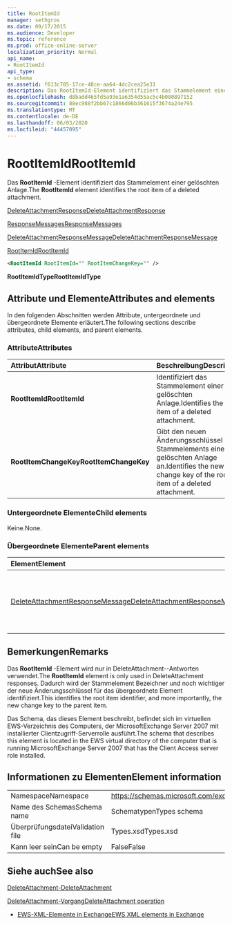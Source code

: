 ```yaml
---
title: RootItemId
manager: sethgros
ms.date: 09/17/2015
ms.audience: Developer
ms.topic: reference
ms.prod: office-online-server
localization_priority: Normal
api_name:
- RootItemId
api_type:
- schema
ms.assetid: f613c705-17ce-48ce-aa64-4dc2cea25e31
description: Das RootItemId-Element identifiziert das Stammelement einer gelöschten Anlage.
ms.openlocfilehash: d8badd465fd5a93e1a6354d55ac5c4b080897152
ms.sourcegitcommit: 88ec988f2bb67c1866d06b361615f3674a24e795
ms.translationtype: MT
ms.contentlocale: de-DE
ms.lasthandoff: 06/03/2020
ms.locfileid: "44457095"
---
```

# <a name="rootitemid"></a><span data-ttu-id="e6003-103">RootItemId</span><span class="sxs-lookup"><span data-stu-id="e6003-103">RootItemId</span></span>

<span data-ttu-id="e6003-104">Das **RootItemId** -Element identifiziert das Stammelement einer gelöschten Anlage.</span><span class="sxs-lookup"><span data-stu-id="e6003-104">The **RootItemId** element identifies the root item of a deleted attachment.</span></span> 
  
[<span data-ttu-id="e6003-105">DeleteAttachmentResponse</span><span class="sxs-lookup"><span data-stu-id="e6003-105">DeleteAttachmentResponse</span></span>](deleteattachmentresponse.md)
  
[<span data-ttu-id="e6003-106">ResponseMessages</span><span class="sxs-lookup"><span data-stu-id="e6003-106">ResponseMessages</span></span>](responsemessages.md)
  
[<span data-ttu-id="e6003-107">DeleteAttachmentResponseMessage</span><span class="sxs-lookup"><span data-stu-id="e6003-107">DeleteAttachmentResponseMessage</span></span>](deleteattachmentresponsemessage.md)
  
[<span data-ttu-id="e6003-108">RootItemId</span><span class="sxs-lookup"><span data-stu-id="e6003-108">RootItemId</span></span>](rootitemid.md)
  
```xml
<RootItemId RootItemId="" RootItemChangeKey="" />
```

 <span data-ttu-id="e6003-109">**RootItemIdType**</span><span class="sxs-lookup"><span data-stu-id="e6003-109">**RootItemIdType**</span></span>
## <a name="attributes-and-elements"></a><span data-ttu-id="e6003-110">Attribute und Elemente</span><span class="sxs-lookup"><span data-stu-id="e6003-110">Attributes and elements</span></span>

<span data-ttu-id="e6003-111">In den folgenden Abschnitten werden Attribute, untergeordnete und übergeordnete Elemente erläutert.</span><span class="sxs-lookup"><span data-stu-id="e6003-111">The following sections describe attributes, child elements, and parent elements.</span></span>
  
### <a name="attributes"></a><span data-ttu-id="e6003-112">Attribute</span><span class="sxs-lookup"><span data-stu-id="e6003-112">Attributes</span></span>

|<span data-ttu-id="e6003-113">**Attribut**</span><span class="sxs-lookup"><span data-stu-id="e6003-113">**Attribute**</span></span>|<span data-ttu-id="e6003-114">**Beschreibung**</span><span class="sxs-lookup"><span data-stu-id="e6003-114">**Description**</span></span>|
|:-----|:-----|
|<span data-ttu-id="e6003-115">**RootItemId**</span><span class="sxs-lookup"><span data-stu-id="e6003-115">**RootItemId**</span></span> <br/> |<span data-ttu-id="e6003-116">Identifiziert das Stammelement einer gelöschten Anlage.</span><span class="sxs-lookup"><span data-stu-id="e6003-116">Identifies the root item of a deleted attachment.</span></span>  <br/> |
|<span data-ttu-id="e6003-117">**RootItemChangeKey**</span><span class="sxs-lookup"><span data-stu-id="e6003-117">**RootItemChangeKey**</span></span> <br/> |<span data-ttu-id="e6003-118">Gibt den neuen Änderungsschlüssel des Stammelements einer gelöschten Anlage an.</span><span class="sxs-lookup"><span data-stu-id="e6003-118">Identifies the new change key of the root item of a deleted attachment.</span></span>  <br/> |
   
### <a name="child-elements"></a><span data-ttu-id="e6003-119">Untergeordnete Elemente</span><span class="sxs-lookup"><span data-stu-id="e6003-119">Child elements</span></span>

<span data-ttu-id="e6003-120">Keine.</span><span class="sxs-lookup"><span data-stu-id="e6003-120">None.</span></span>
  
### <a name="parent-elements"></a><span data-ttu-id="e6003-121">Übergeordnete Elemente</span><span class="sxs-lookup"><span data-stu-id="e6003-121">Parent elements</span></span>

|<span data-ttu-id="e6003-122">**Element**</span><span class="sxs-lookup"><span data-stu-id="e6003-122">**Element**</span></span>|<span data-ttu-id="e6003-123">**Beschreibung**</span><span class="sxs-lookup"><span data-stu-id="e6003-123">**Description**</span></span>|
|:-----|:-----|
|[<span data-ttu-id="e6003-124">DeleteAttachmentResponseMessage</span><span class="sxs-lookup"><span data-stu-id="e6003-124">DeleteAttachmentResponseMessage</span></span>](deleteattachmentresponsemessage.md) <br/> |<span data-ttu-id="e6003-125">Enthält den Status und das Ergebnis einer DeleteAttachment--Anforderung.</span><span class="sxs-lookup"><span data-stu-id="e6003-125">Contains the status and result of a DeleteAttachment request.</span></span>  <br/> |
   
## <a name="remarks"></a><span data-ttu-id="e6003-126">Bemerkungen</span><span class="sxs-lookup"><span data-stu-id="e6003-126">Remarks</span></span>

<span data-ttu-id="e6003-127">Das **RootItemId** -Element wird nur in DeleteAttachment--Antworten verwendet.</span><span class="sxs-lookup"><span data-stu-id="e6003-127">The **RootItemId** element is only used in DeleteAttachment responses.</span></span> <span data-ttu-id="e6003-128">Dadurch wird der Stammelement Bezeichner und noch wichtiger der neue Änderungsschlüssel für das übergeordnete Element identifiziert.</span><span class="sxs-lookup"><span data-stu-id="e6003-128">This identifies the root item identifier, and more importantly, the new change key to the parent item.</span></span> 
  
<span data-ttu-id="e6003-129">Das Schema, das dieses Element beschreibt, befindet sich im virtuellen EWS-Verzeichnis des Computers, der MicrosoftExchange Server 2007 mit installierter Clientzugriff-Serverrolle ausführt.</span><span class="sxs-lookup"><span data-stu-id="e6003-129">The schema that describes this element is located in the EWS virtual directory of the computer that is running MicrosoftExchange Server 2007 that has the Client Access server role installed.</span></span>
  
## <a name="element-information"></a><span data-ttu-id="e6003-130">Informationen zu Elementen</span><span class="sxs-lookup"><span data-stu-id="e6003-130">Element information</span></span>

|||
|:-----|:-----|
|<span data-ttu-id="e6003-131">Namespace</span><span class="sxs-lookup"><span data-stu-id="e6003-131">Namespace</span></span>  <br/> |https://schemas.microsoft.com/exchange/services/2006/types  <br/> |
|<span data-ttu-id="e6003-132">Name des Schemas</span><span class="sxs-lookup"><span data-stu-id="e6003-132">Schema name</span></span>  <br/> |<span data-ttu-id="e6003-133">Schematypen</span><span class="sxs-lookup"><span data-stu-id="e6003-133">Types schema</span></span>  <br/> |
|<span data-ttu-id="e6003-134">Überprüfungsdatei</span><span class="sxs-lookup"><span data-stu-id="e6003-134">Validation file</span></span>  <br/> |<span data-ttu-id="e6003-135">Types.xsd</span><span class="sxs-lookup"><span data-stu-id="e6003-135">Types.xsd</span></span>  <br/> |
|<span data-ttu-id="e6003-136">Kann leer sein</span><span class="sxs-lookup"><span data-stu-id="e6003-136">Can be empty</span></span>  <br/> |<span data-ttu-id="e6003-137">False</span><span class="sxs-lookup"><span data-stu-id="e6003-137">False</span></span>  <br/> |
   
## <a name="see-also"></a><span data-ttu-id="e6003-138">Siehe auch</span><span class="sxs-lookup"><span data-stu-id="e6003-138">See also</span></span>



[<span data-ttu-id="e6003-139">DeleteAttachment-</span><span class="sxs-lookup"><span data-stu-id="e6003-139">DeleteAttachment</span></span>](deleteattachment.md)
  
[<span data-ttu-id="e6003-140">DeleteAttachment-Vorgang</span><span class="sxs-lookup"><span data-stu-id="e6003-140">DeleteAttachment operation</span></span>](deleteattachment-operation.md)


- [<span data-ttu-id="e6003-141">EWS-XML-Elemente in Exchange</span><span class="sxs-lookup"><span data-stu-id="e6003-141">EWS XML elements in Exchange</span></span>](ews-xml-elements-in-exchange.md)

